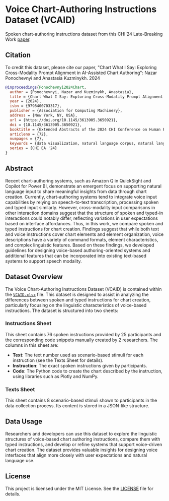 # Voice Chart-Authoring Instructions Dataset (VCAID)

Spoken chart-authoring instructions dataset from this CHI'24 Late-Breaking Work [paper](https://arxiv.org/abs/2404.05103).

## Citation

To credit this dataset, please cite our paper, "Chart What I Say: Exploring Cross-Modality Prompt Alignment in AI-Assisted Chart Authoring":
Nazar Ponochevnyi and Anastasia Kuzminykh. 2024

```bibtex
@inproceedings{Ponochevnyi2024Chart,
  author = {Ponochevnyi, Nazar and Kuzminykh, Anastasia},
  title = {Chart What I Say: Exploring Cross-Modality Prompt Alignment in AI-Assisted Chart Authoring},
  year = {2024},
  isbn = {9798400703317},
  publisher = {Association for Computing Machinery},
  address = {New York, NY, USA},
  url = {https://doi.org/10.1145/3613905.3650921},
  doi = {10.1145/3613905.3650921},
  booktitle = {Extended Abstracts of the 2024 CHI Conference on Human Factors in Computing Systems},
  articleno = {72},
  numpages = {7},
  keywords = {data visualization, natural language corpus, natural language interface, visualization authoring, visualization specification, voice interface},
  series = {CHI EA '24}
}
```

## Abstract

Recent chart-authoring systems, such as Amazon Q in QuickSight and Copilot for Power BI, demonstrate an emergent focus on supporting natural language input to share meaningful insights from data through chart creation. Currently, chart-authoring systems tend to integrate voice input capabilities by relying on speech-to-text transcription, processing spoken and typed input similarly. However, cross-modality input comparisons in other interaction domains suggest that the structure of spoken and typed-in interactions could notably differ, reflecting variations in user expectations based on interface affordances. Thus, in this work, we compare spoken and typed instructions for chart creation. Findings suggest that while both text and voice instructions cover chart elements and element organization, voice descriptions have a variety of command formats, element characteristics, and complex linguistic features. Based on these findings, we developed guidelines for designing voice-based authoring-oriented systems and additional features that can be incorporated into existing text-based systems to support speech modality.

## Dataset Overview

The Voice Chart-Authoring Instructions Dataset (VCAID) is contained within the [`VCAID.xlsx`](VCAID.xlsx) file. This dataset is designed to assist in analyzing the differences between spoken and typed instructions for chart creation, particularly focusing on the linguistic characteristics of voice-based instructions. The dataset is structured into two sheets:

### Instructions Sheet

This sheet contains 76 spoken instructions provided by 25 participants and the corresponding code snippets manually created by 2 researchers. The columns in this sheet are:

- **Text**: The text number used as scenario-based stimuli for each instruction (see the Texts Sheet for details).
- **Instruction**: The exact spoken instructions given by participants.
- **Code**: The Python code to create the chart described by the instruction, using libraries such as Plotly and NumPy.

### Texts Sheet

This sheet contains 8 scenario-based stimuli shown to participants in the data collection process. Its content is stored in a JSON-like structure.

## Data Usage

Researchers and developers can use this dataset to explore the linguistic structures of voice-based chart authoring instructions, compare them with typed instructions, and develop or refine systems that support voice-driven chart creation. The dataset provides valuable insights for designing voice interfaces that align more closely with user expectations and natural language use.

## License

This project is licensed under the MIT License. See the [LICENSE](LICENSE) file for details.
